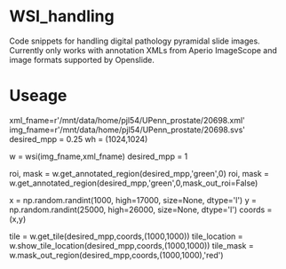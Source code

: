 # WSI_handling
Code snippets for handling digital pathology pyramidal slide images. Currently only works with annotation XMLs from Aperio ImageScope and image formats supported by Openslide.

# Useage
xml_fname=r'/mnt/data/home/pjl54/UPenn_prostate/20698.xml'
img_fname=r'/mnt/data/home/pjl54/UPenn_prostate/20698.svs'
desired_mpp = 0.25
wh = (1024,1024)

w = wsi(img_fname,xml_fname)
desired_mpp = 1

roi, mask = w.get_annotated_region(desired_mpp,'green',0)
roi, mask = w.get_annotated_region(desired_mpp,'green',0,mask_out_roi=False)

x = np.random.randint(1000, high=17000, size=None, dtype='l')
y = np.random.randint(25000, high=26000, size=None, dtype='l')
coords = (x,y)

tile = w.get_tile(desired_mpp,coords,(1000,1000))
tile_location = w.show_tile_location(desired_mpp,coords,(1000,1000))
tile_mask = w.mask_out_region(desired_mpp,coords,(1000,1000),'red')
